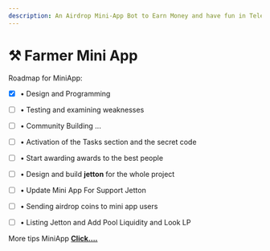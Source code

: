 ```yaml
---
description: An Airdrop Mini-App Bot to Earn Money and have fun in Telegram
---
```


# ⚒️ Farmer Mini App

Roadmap for MiniApp:

* [x] •  Design and Programming
* [ ] •  Testing and examining weaknesses
* [ ] •  Community Building ...
* [ ] •  Activation of the Tasks section and the secret code
* [ ] •  Start awarding awards to the best people
* [ ] •  Design and build **jetton** for the whole project
* [ ] •  Update Mini App For Support Jetton
* [ ] •  Sending airdrop coins to mini app users
* [ ] •  Listing Jetton and Add Pool Liquidity and Look LP



More tips MiniApp [**Click....**](../farm-mine.md)

